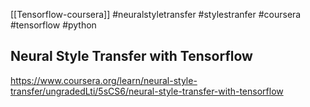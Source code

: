 [[Tensorflow-coursera]]
#neuralstyletransfer #stylestranfer #coursera  #tensorflow #python

## Neural Style Transfer with Tensorflow

https://www.coursera.org/learn/neural-style-transfer/ungradedLti/5sCS6/neural-style-transfer-with-tensorflow


